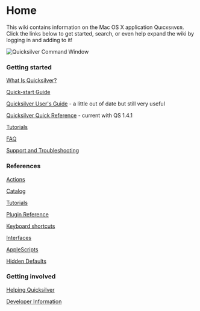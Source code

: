 # Home

This wiki contains information on the Mac OS X application Quıcĸsıɩⅴεʀ. Click the links below to get started, search, or even help expand the wiki by logging in and adding to it!

![Quicksilver Command
Window](images/Quicksilver\_splash.png)

### Getting started

[What Is Quicksilver?](What\_Is\_Quicksilver)

[Quick-start Guide](Quick-start\_Guide/)

[Quicksilver User's Guide](Quicksilver\_User's\_Guide/) - a little out of date but still very useful

[Quicksilver Quick Reference](http://qsapp.com/docs/QSRef.pdf) - current with QS 1.4.1

[Tutorials](https://docs.qsapp.com/documentation/Tutorials)

[FAQ](https://docs.qsapp.com/documentation/FAQ)

[Support and Troubleshooting](https://docs.qsapp.com/documentation/Support\_and\_Troubleshooting)

### References

[Actions](https://docs.qsapp.com/documentation/Actions)

[Catalog](https://docs.qsapp.com/documentation/Catalog)

[Tutorials](https://docs.qsapp.com/documentation/Tutorials)

[Plugin Reference](https://docs.qsapp.com/documentation/Plugin\_Reference)

[Keyboard shortcuts](https://docs.qsapp.com/documentation/Keyboard\_shortcuts)

[Interfaces](https://docs.qsapp.com/documentation/Interfaces)

[AppleScripts](https://docs.qsapp.com/documentation/AppleScripts)

[Hidden Defaults](https://docs.qsapp.com/documentation/Hidden\_Defaults)

### Getting involved

[Helping Quicksilver](https://docs.qsapp.com/documentation/Helping\_Quicksilver)

[Developer Information](https://docs.qsapp.com/documentation/Developer\_Information)
